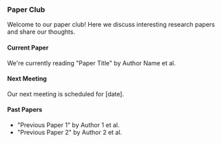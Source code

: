 ### Paper Club

Welcome to our paper club! Here we discuss interesting research papers and share our thoughts.

#### Current Paper

We're currently reading "Paper Title" by Author Name et al.

#### Next Meeting

Our next meeting is scheduled for [date].

#### Past Papers

- "Previous Paper 1" by Author 1 et al.
- "Previous Paper 2" by Author 2 et al.